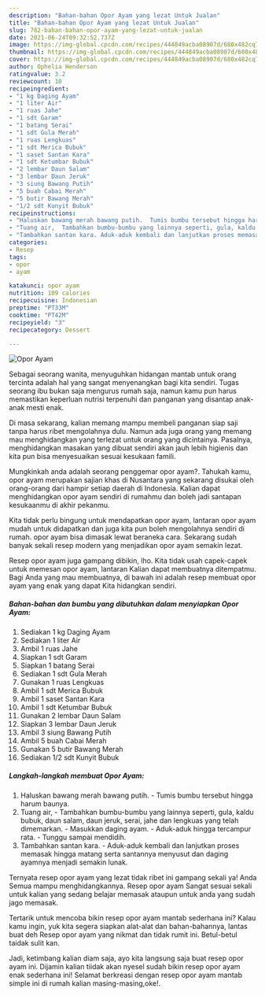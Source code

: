 ```yaml
---
description: "Bahan-bahan Opor Ayam yang lezat Untuk Jualan"
title: "Bahan-bahan Opor Ayam yang lezat Untuk Jualan"
slug: 782-bahan-bahan-opor-ayam-yang-lezat-untuk-jualan
date: 2021-06-24T09:32:52.737Z
image: https://img-global.cpcdn.com/recipes/444849acba08907d/680x482cq70/opor-ayam-foto-resep-utama.jpg
thumbnail: https://img-global.cpcdn.com/recipes/444849acba08907d/680x482cq70/opor-ayam-foto-resep-utama.jpg
cover: https://img-global.cpcdn.com/recipes/444849acba08907d/680x482cq70/opor-ayam-foto-resep-utama.jpg
author: Ophelia Henderson
ratingvalue: 3.2
reviewcount: 10
recipeingredient:
- "1 kg Daging Ayam"
- "1 liter Air"
- "1 ruas Jahe"
- "1 sdt Garam"
- "1 batang Serai"
- "1 sdt Gula Merah"
- "1 ruas Lengkuas"
- "1 sdt Merica Bubuk"
- "1 saset Santan Kara"
- "1 sdt Ketumbar Bubuk"
- "2 lembar Daun Salam"
- "3 lembar Daun Jeruk"
- "3 siung Bawang Putih"
- "5 buah Cabai Merah"
- "5 butir Bawang Merah"
- "1/2 sdt Kunyit Bubuk"
recipeinstructions:
- "Haluskan bawang merah bawang putih.  Tumis bumbu tersebut hingga harum baunya."
- "Tuang air,  Tambahkan bumbu-bumbu yang lainnya seperti, gula, kaldu bubuk, daun salam, daun jeruk, serai, jahe dan lengkuas yang telah dimemarkan.  Masukkan daging ayam. Aduk-aduk hingga tercampur rata. Tunggu sampai mendidih."
- "Tambahkan santan kara. Aduk-aduk kembali dan lanjutkan proses memasak hingga matang serta santannya menyusut dan daging ayamnya menjadi semakin lunak."
categories:
- Resep
tags:
- opor
- ayam

katakunci: opor ayam 
nutrition: 109 calories
recipecuisine: Indonesian
preptime: "PT33M"
cooktime: "PT42M"
recipeyield: "3"
recipecategory: Dessert

---
```



![Opor Ayam](https://img-global.cpcdn.com/recipes/444849acba08907d/680x482cq70/opor-ayam-foto-resep-utama.jpg)

Sebagai seorang wanita, menyuguhkan hidangan mantab untuk orang tercinta adalah hal yang sangat menyenangkan bagi kita sendiri. Tugas seorang ibu bukan saja mengurus rumah saja, namun kamu pun harus memastikan keperluan nutrisi terpenuhi dan panganan yang disantap anak-anak mesti enak.

Di masa  sekarang, kalian memang mampu membeli panganan siap saji tanpa harus ribet mengolahnya dulu. Namun ada juga orang yang memang mau menghidangkan yang terlezat untuk orang yang dicintainya. Pasalnya, menghidangkan masakan yang dibuat sendiri akan jauh lebih higienis dan kita pun bisa menyesuaikan sesuai kesukaan famili. 



Mungkinkah anda adalah seorang penggemar opor ayam?. Tahukah kamu, opor ayam merupakan sajian khas di Nusantara yang sekarang disukai oleh orang-orang dari hampir setiap daerah di Indonesia. Kalian dapat menghidangkan opor ayam sendiri di rumahmu dan boleh jadi santapan kesukaanmu di akhir pekanmu.

Kita tidak perlu bingung untuk mendapatkan opor ayam, lantaran opor ayam mudah untuk didapatkan dan juga kita pun boleh mengolahnya sendiri di rumah. opor ayam bisa dimasak lewat beraneka cara. Sekarang sudah banyak sekali resep modern yang menjadikan opor ayam semakin lezat.

Resep opor ayam juga gampang dibikin, lho. Kita tidak usah capek-capek untuk memesan opor ayam, lantaran Kalian dapat membuatnya ditempatmu. Bagi Anda yang mau membuatnya, di bawah ini adalah resep membuat opor ayam yang enak yang dapat Kita hidangkan sendiri.

<!--inarticleads1-->

##### Bahan-bahan dan bumbu yang dibutuhkan dalam menyiapkan Opor Ayam:

1. Sediakan 1 kg Daging Ayam
1. Sediakan 1 liter Air
1. Ambil 1 ruas Jahe
1. Siapkan 1 sdt Garam
1. Siapkan 1 batang Serai
1. Sediakan 1 sdt Gula Merah
1. Gunakan 1 ruas Lengkuas
1. Ambil 1 sdt Merica Bubuk
1. Ambil 1 saset Santan Kara
1. Ambil 1 sdt Ketumbar Bubuk
1. Gunakan 2 lembar Daun Salam
1. Siapkan 3 lembar Daun Jeruk
1. Ambil 3 siung Bawang Putih
1. Ambil 5 buah Cabai Merah
1. Gunakan 5 butir Bawang Merah
1. Sediakan 1/2 sdt Kunyit Bubuk




<!--inarticleads2-->

##### Langkah-langkah membuat Opor Ayam:

1. Haluskan bawang merah bawang putih.  - Tumis bumbu tersebut hingga harum baunya.
1. Tuang air,  - Tambahkan bumbu-bumbu yang lainnya seperti, gula, kaldu bubuk, daun salam, daun jeruk, serai, jahe dan lengkuas yang telah dimemarkan.  - Masukkan daging ayam. - Aduk-aduk hingga tercampur rata. - Tunggu sampai mendidih.
1. Tambahkan santan kara. - Aduk-aduk kembali dan lanjutkan proses memasak hingga matang serta santannya menyusut dan daging ayamnya menjadi semakin lunak.




Ternyata resep opor ayam yang lezat tidak ribet ini gampang sekali ya! Anda Semua mampu menghidangkannya. Resep opor ayam Sangat sesuai sekali untuk kalian yang sedang belajar memasak ataupun untuk anda yang sudah jago memasak.

Tertarik untuk mencoba bikin resep opor ayam mantab sederhana ini? Kalau kamu ingin, yuk kita segera siapkan alat-alat dan bahan-bahannya, lantas buat deh Resep opor ayam yang nikmat dan tidak rumit ini. Betul-betul taidak sulit kan. 

Jadi, ketimbang kalian diam saja, ayo kita langsung saja buat resep opor ayam ini. Dijamin kalian tiidak akan nyesel sudah bikin resep opor ayam enak sederhana ini! Selamat berkreasi dengan resep opor ayam mantab simple ini di rumah kalian masing-masing,oke!.

